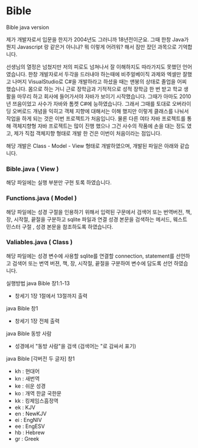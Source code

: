 # Bible
Bible java version

제가 개발자로서 입문을 한지가 2004년도 그러니까 18년전이군요. 그때 한창 Java가 뭔지 Javascript 랑 같은거 아니냐? 뭐 이렇게 어려워? 해서 잠만 잤던 과목으로 기억합니다. 

선생님의 열정은 넘쳤지만 저의 피로도 넘쳐나서 잘 이해하지도 따라가지도 못했던 언어였습니다. 한창 개발자로서 두각을 드러내야 하는때에 비주얼베이직 과제와 엑셀만 잘했고 나머지 VisualStudio로 C#을 개발하라고 하셨을 때는 맨붕의 상태로 졸업을 어찌 했습니다. 몸으로 하는 거니 근로 장학금과 기적적으로 성적 장학금 한 번 받고 학교 생활을 마무리 하고 회사에 들어가서야 자바가 보이기 시작했습니다. 그때가 아마도 2010년 쯔음이었고 사수가 자바와 톰켓 C#에 능하였습니다. 그래서 그때를 토대로 오버라이딩 오버로드 개념을 익히고 객체 지향에 대해서는 이해 했지만 이렇게 클래스를 나눠서 작업을 하게 되는 것은 이번 프로젝트가 처음입니다. 물론 다른 여타 자바 프로젝트를 통해 객체지향형 자바 프로젝트는 많이 진행 했으나 그건 사수의 작품에 손을 대는 정도 였고, 제가 직접 객체지향 형태로 개발 한 건은 이번이 처음이라는 점입니다.

해당 개발은 Class - Model - View 형태로 개발하였으며, 개발된 파일은 아래와 같습니다.

### Bible.java ( View )
해당 파일에는 실행 부분만 구현 토록 하였습니다.

### Functions.java  ( Model )
해당 파일에는 성경 구절을 인용하기 위해서 입력된 구문에서 검색어 또는 번역버전, 책, 장, 시작절, 끝절을 구분하고 sqlite 파일과 연결 성경 본문을 검색하는 메서드, 웨스트 민스터 구절 , 성경 본문을 참조하도록 하였습니다.

### Valiables.java ( Class )
해당 파일에는 성경 변수에 사용할 sqlite를 연결할 connection, statement를 선언하고 검색어 또는 번역 버젼, 책, 장, 시작절, 끝절을 구분하여 변수에 담도록 선언 하였습니다.


실행방법
java Bible 창1:1-13
- 창세기 1장 1절에서 13절까지 출력

java Bible 창1 
- 창세기 1장 전체 출력

java Bible 동방 사람
- 성경에서 "동방 사람"을 검색 (검색어는 "로 감싸서 표기)

java Bible [각버전 두 글자] 창1
- kh : 현대어
- kn : 새번역
- ke : 쉬운 성경
- ko : 개역 한글 국한문
- kk : 킹제임스흠정역
- ek : KJV
- en : NewKJV
- ei : EngNIV
- ee : EngESV
- hb : Hebrew
- gr : Greek

